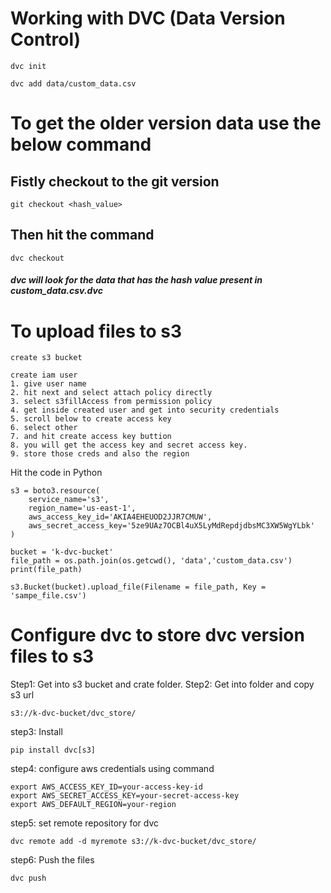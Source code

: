 # Working with DVC (Data Version Control)

```dvc init```

```dvc add data/custom_data.csv```

# To get the older version data use the below command

## Fistly checkout to the git version 
```git checkout <hash_value>```

## Then hit the command
```dvc checkout```


##### dvc will look for the data that has the hash value present in custom_data.csv.dvc

# To upload files to s3

```create s3 bucket```

```
create iam user  
1. give user name  
2. hit next and select attach policy directly  
3. select s3fillAccess from permission policy  
4. get inside created user and get into security credentials  
5. scroll below to create access key  
6. select other  
7. and hit create access key buttion  
8. you will get the access key and secret access key.
9. store those creds and also the region
```

Hit the code in Python

```
s3 = boto3.resource(
    service_name='s3',
    region_name='us-east-1',
    aws_access_key_id='AKIA4EHEUOD2JJR7CMUW',
    aws_secret_access_key='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'
)
```


```
bucket = 'k-dvc-bucket'
file_path = os.path.join(os.getcwd(), 'data','custom_data.csv')
print(file_path)
```

```
s3.Bucket(bucket).upload_file(Filename = file_path, Key = 'sampe_file.csv')
```

# Configure dvc to store dvc version files to s3
Step1: Get into s3 bucket and crate folder.
Step2: Get into folder and copy s3 url
```
s3://k-dvc-bucket/dvc_store/
```

step3: Install 
```
pip install dvc[s3]
```

step4: configure aws credentials using command
```
export AWS_ACCESS_KEY_ID=your-access-key-id
export AWS_SECRET_ACCESS_KEY=your-secret-access-key
export AWS_DEFAULT_REGION=your-region
```

step5: set remote repository for dvc
```
dvc remote add -d myremote s3://k-dvc-bucket/dvc_store/
```

step6: Push the files
```
dvc push
```